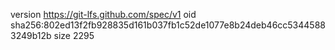 version https://git-lfs.github.com/spec/v1
oid sha256:802ed13f2fb928835d161b037fb1c52de1077e8b24deb46cc53445883249b12b
size 2295
